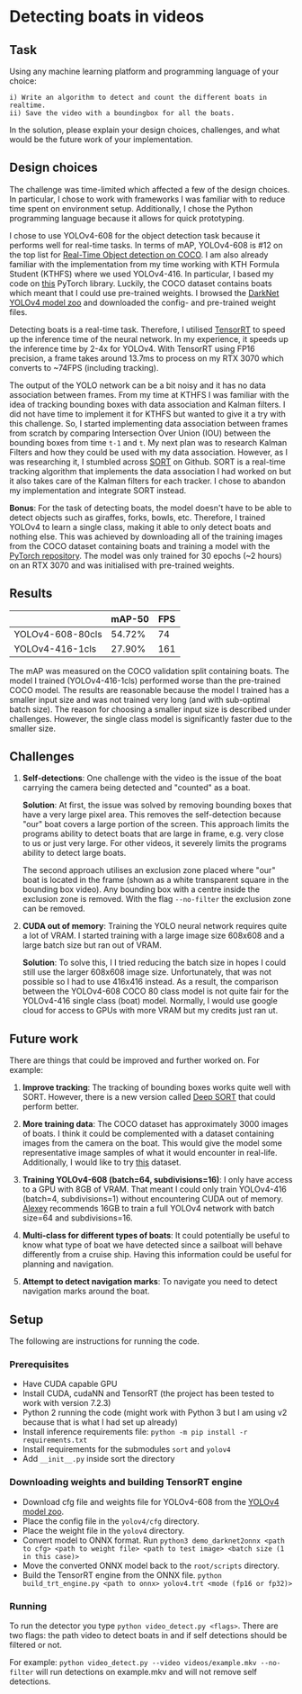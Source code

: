 # Detecting boats in videos

## Task
Using any machine learning platform and programming language of your choice:

    i) Write an algorithm to detect and count the different boats in realtime.
    ii) Save the video with a boundingbox for all the boats.

In the solution, please explain your design choices, challenges, and what would be the future work of your implementation.

## Design choices
The challenge was time-limited which affected a few of the design choices. In particular, I chose to work with frameworks I was familiar with to reduce time spent on environment setup. Additionally, I chose the Python programming language because it allows for quick prototyping. 

I chose to use YOLOv4-608 for the object detection task because it performs well for real-time tasks. In terms of mAP, YOLOv4-608 is #12 on the top list for [Real-Time Object detection on COCO](https://paperswithcode.com/sota/real-time-object-detection-on-coco). I am also already familiar with the implementation from my time working with KTH Formula Student (KTHFS) where we used YOLOv4-416. In particular, I based my code on [this](https://github.com/Tianxiaomo/pytorch-YOLOv4) PyTorch library. Luckily, the COCO dataset contains boats which meant that I could use pre-trained weights. I browsed the [DarkNet YOLOv4 model zoo](https://github.com/AlexeyAB/darknet/wiki/YOLOv4-model-zoo) and downloaded the config- and pre-trained weight files. 

Detecting boats is a real-time task. Therefore, I utilised [TensorRT](https://developer.nvidia.com/tensorrt) to speed up the inference time of the neural network. In my experience, it speeds up the inference time by 2-4x for YOLOv4. With TensorRT using FP16 precision, a frame takes around 13.7ms to process on my RTX 3070 which converts to ~74FPS (including tracking). 

The output of the YOLO network can be a bit noisy and it has no data association between frames. From my time at KTHFS I was familiar with the idea of tracking bounding boxes with data association and Kalman filters. I did not have time to implement it for KTHFS but wanted to give it a try with this challenge. So, I started implementing data association between frames from scratch by comparing Intersection Over Union (IOU) between the bounding boxes from time `t-1` and `t`. My next plan was to research Kalman Filters and how they could be used with my data association. However, as I was researching it, I stumbled across [SORT](https://github.com/abewley/sort) on Github. SORT is a real-time tracking algorithm that implements the data association I had worked on but it also takes care of the Kalman filters for each tracker. I chose to abandon my implementation and integrate SORT instead. 

**Bonus**: For the task of detecting boats, the model doesn't have to be able to detect objects such as giraffes, forks, bowls, etc. Therefore, I trained YOLOv4 to learn a single class, making it able to only detect boats and nothing else. This was achieved by downloading all of the training images from the COCO dataset containing boats and training a model with the [PyTorch repository](https://github.com/Tianxiaomo/pytorch-YOLOv4). The model was only trained for 30 epochs (~2 hours) on an RTX 3070 and was initialised with pre-trained weights. 

## Results
|                  | mAP-50 | FPS |
|------------------|--------|-----|
| YOLOv4-608-80cls | 54.72% | 74  |
| YOLOv4-416-1cls  | 27.90% | 161 |

The mAP was measured on the COCO validation split containing boats. The model I trained (YOLOv4-416-1cls) performed worse than the pre-trained COCO model. The results are reasonable because the model I trained has a smaller input size and was not trained very long (and with sub-optimal batch size). The reason for choosing a smaller input size is described under challenges. However, the single class model is significantly faster due to the smaller size. 

## Challenges
1. **Self-detections**: One challenge with the video is the issue of the boat carrying the camera being detected and "counted" as a boat.

    **Solution**: At first, the issue was solved by removing bounding boxes that have a very large pixel area. This removes the self-detection because "our" boat covers a large portion of the screen. This approach limits the programs ability to detect boats that are large in frame, e.g. very close to us or just very large. For other videos, it severely limits the programs ability to detect large boats. 

    The second approach utilises an exclusion zone placed where "our" boat is located in the frame (shown as a white transparent square in the bounding box video). Any bounding box with a centre inside the exclusion zone is removed. With the flag `--no-filter` the exclusion zone can be removed.

2. **CUDA out of memory**: Training the YOLO neural network requires quite a lot of VRAM. I started training with a large image size 608x608 and a large batch size but ran out of VRAM.

    **Solution**: To solve this, I I tried reducing the batch size in hopes I could still use the larger 608x608 image size. Unfortunately, that was not possible so I had to use 416x416 instead. As a result, the comparison between the YOLOv4-608 COCO 80 class model is not quite fair for the YOLOv4-416 single class (boat) model. Normally, I would use google cloud for access to GPUs with more VRAM but my credits just ran ut.  

## Future work
There are things that could be improved and further worked on. For example:

1. **Improve tracking**: The tracking of bounding boxes works quite well with SORT. However, there is a new version called [Deep SORT](https://github.com/nwojke/deep_sort) that could perform better. 

2. **More training data**: The COCO dataset has approximately 3000 images of boats. I think it could be complemented with a dataset containing images from the camera on the boat. This would give the model some representative image samples of what it would encounter in real-life. Additionally, I would like to try [this](https://www.kaggle.com/clorichel/boat-types-recognition/version/1) dataset.

3. **Training YOLOv4-608 (batch=64, subdivisions=16)**: I only have access to a GPU with 8GB of VRAM. That meant I could only train YOLOv4-416 (batch=4, subdivisions=1) without encountering CUDA out of memory. [Alexey](https://github.com/AlexeyAB/darknet/wiki/YOLOv4-model-zoo) recommends 16GB to train a full YOLOv4 network with batch size=64 and subdivisions=16.  

4. **Multi-class for different types of boats**: It could potentially be useful to know what type of boat we have detected since a sailboat will behave differently from a cruise ship. Having this information could be useful for planning and navigation.

5. **Attempt to detect navigation marks**: To navigate you need to detect navigation marks around the boat. 


## Setup
The following are instructions for running the code. 

### Prerequisites
- Have CUDA capable GPU
- Install CUDA, cudaNN and TensorRT (the project has been tested to work with version 7.2.3)
- Python 2 running the code (might work with Python 3 but I am using v2 because that is what I had set up already)
- Install inference requirements file: `python -m pip install -r requirements.txt`
- Install requirements for the submodules `sort` and `yolov4`
- Add `__init__.py` inside sort the directory

### Downloading weights and building TensorRT engine
- Download cfg file and weights file for YOLOv4-608 from the [YOLOv4 model zoo](https://github.com/AlexeyAB/darknet/wiki/YOLOv4-model-zoo).
- Place the config file in the `yolov4/cfg` directory.
- Place the weight file in the `yolov4` directory. 
- Convert model to ONNX format. Run `python3 demo_darknet2onnx <path to cfg> <path to weight file> <path to test image> <batch size (1 in this case)>`
- Move the converted ONNX model back to the `root/scripts` directory.
- Build the TensorRT engine from the ONNX file. `python build_trt_engine.py <path to onnx> yolov4.trt <mode (fp16 or fp32)>`

### Running

To run the detector you type `python video_detect.py <flags>`. There are two flags: the path video to detect boats in and if self detections should be filtered or not.

For example: `python video_detect.py --video videos/example.mkv --no-filter` will run detections on example.mkv and will not remove self detections. 

